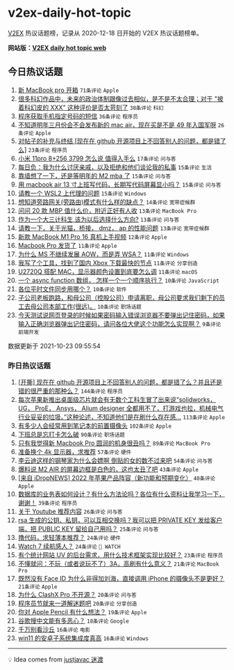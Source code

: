 # v2ex-daily-hot-topic

[V2EX](https://www.v2ex.com/) 热议话题榜，记录从 2020-12-18 日开始的 V2EX 热议话题榜单。

**网站版：[V2EX daily hot topic web](https://boojack.github.io/v2ex-daily-hot-topic-web/)**

## 今日热议话题

<!-- TODAY BEGIN -->

1. [新 MacBook pro 开箱](https://www.v2ex.com/t/809961) `71条评论` `Apple`
1. [很多科幻作品中，未来的政治体制跟像过去相似，是不是不太合理；对于 "披着科幻皮的 XXX" 这种评价是否太苛刻了](https://www.v2ex.com/t/809976) `38条评论` `科幻`
1. [程序获取手机指定号码的短信](https://www.v2ex.com/t/809973) `36条评论` `程序员`
1. [不知道明年三月份会不会发布新的 mac air，现在买是不是 49 年入国军呀](https://www.v2ex.com/t/809982) `26条评论` `Apple`
1. [对帖子的补充与终结 [现在在 github 开源项目上不回答别人的问题，都是错了么]](https://www.v2ex.com/t/809972) `23条评论` `程序员`
1. [小米 11pro 8+256 3799 怎么说 值得入手么](https://www.v2ex.com/t/809960) `17条评论` `问与答`
1. [每日负：我为什么讨厌亲戚，以及拒绝和他们谈论我的私事](https://www.v2ex.com/t/810003) `15条评论` `生活`
1. [靠墙想了一下，还是等明年的 M2 mba 了](https://www.v2ex.com/t/809998) `15条评论` `问与答`
1. [用 macbook air 13 寸上班写代码，长期写代码屏幕显小吗？](https://www.v2ex.com/t/809970) `15条评论` `问与答`
1. [请教一个 WSL2 上代理的问题](https://www.v2ex.com/t/809967) `15条评论` `Windows`
1. [想知道旁路网关(旁路由)模式有什么样的缺点？](https://www.v2ex.com/t/809992) `14条评论` `宽带症候群`
1. [问问 20 款 MBP 值什么价，附近正好有人收](https://www.v2ex.com/t/810006) `13条评论` `MacBook Pro`
1. [作为一个大三计科生,该为以后选择什么方向?](https://www.v2ex.com/t/809974) `13条评论` `问与答`
1. [请教一下，关于光猫，桥接， dmz， ap 的性能问题](https://www.v2ex.com/t/809966) `13条评论` `宽带症候群`
1. [新款 MacBook M1 Pro 16 真机上手视频](https://www.v2ex.com/t/810038) `12条评论` `Apple`
1. [Macbook Pro 发货了](https://www.v2ex.com/t/810021) `11条评论` `Apple`
1. [为什么 MS 不继续发展 AOW，而是弄 WSA？](https://www.v2ex.com/t/809996) `11条评论` `Windows`
1. [我写了个工具，找到了国内 Xbox 下载最快的节点](https://www.v2ex.com/t/809975) `11条评论` `分享创造`
1. [U2720Q 搭配 MAC，显示器颜色设置到底要怎么调](https://www.v2ex.com/t/809959) `11条评论` `macOS`
1. [一个 async function 数组， 怎样一个一个顺序执行？](https://www.v2ex.com/t/810025) `10条评论` `JavaScript`
1. [各位平时文件同步用哪个？](https://www.v2ex.com/t/810009) `10条评论` `软件`
1. [子公司老板跑路，和母公司（控股公司）申请离职，母公司要求我们剩下的员工去母公司本部工作(很远)。](https://www.v2ex.com/t/809994) `10条评论` `职场话题`
1. [今天测试说网页登录的时候如果密码输入错误浏览器不要弹出记住密码，如果输入正确浏览器弹出记住密码，请问各位大佬这个功能怎么实现啊？](https://www.v2ex.com/t/810019) `9条评论` `前端开发`

数据更新于 2021-10-23 09:55:54

<!-- TODAY END -->

### 昨日热议话题

<!-- YESTERDAY BEGIN -->

1. [[开撕] 现在在 github 开源项目上不回答别人的问题，都是错了么？并且还是错的很严重的那种么？](https://www.v2ex.com/t/809868) `144条评论` `程序员`
1. [每次苹果新推出桌面级芯片就会有无数个工科生冒了出来说“solidworks， UG， ProE， Ansys， Alium designer 全都用不了，打游戏也拉，机械电气行业妥妥的垃圾。”这种论述，不知道他们是在刷什么存在感...](https://www.v2ex.com/t/809678) `113条评论` `Apple`
1. [有多少人会经常用到笔记本的前置摄像头](https://www.v2ex.com/t/809694) `102条评论` `Apple`
1. [下班总是忘打卡怎么破](https://www.v2ex.com/t/809691) `90条评论` `职场话题`
1. [只有我觉得新 Macbook Pro 圆润的机身很丑吗？](https://www.v2ex.com/t/809799) `89条评论` `MacBook Pro`
1. [准备换个 4k 显示器，求推荐](https://www.v2ex.com/t/809715) `57条评论` `硬件`
1. [李云迪这样的钢琴家为什么会嫖啊 倒贴的女的数不过来吧](https://www.v2ex.com/t/809680) `54条评论` `问与答`
1. [爆料说 M2 AIR 的屏幕边框是白色的，这也太丑了吧](https://www.v2ex.com/t/809837) `43条评论` `Apple`
1. [[来自 iDropNEWS] 2022 年苹果产品阵容（新功能和预期变化）](https://www.v2ex.com/t/809686) `40条评论` `Apple`
1. [数据库的业务表如何设计？有什么方法论吗？各位有什么资料让我学习一下，谢谢！](https://www.v2ex.com/t/809758) `39条评论` `程序员`
1. [关于 Youtube 推荐内容](https://www.v2ex.com/t/809809) `26条评论` `问与答`
1. [rsa 生成的公钥、私钥，可以互相交换吗？我可以把 PRIVATE KEY 发给客户端，把 PUBLIC KEY 留给自己用吗？](https://www.v2ex.com/t/809833) `25条评论` `问与答`
1. [撸代码，求轻薄本推荐？](https://www.v2ex.com/t/809791) `24条评论` `硬件`
1. [Watch 7 续航感人？](https://www.v2ex.com/t/809775) `24条评论` ` WATCH`
1. [有个统计网站 UV 的后台需求，用什么技术框架实现比较好？](https://www.v2ex.com/t/809728) `23条评论` `程序员`
1. [不懂就问：不玩（或者说玩不了）3A，高刷有什么意义？](https://www.v2ex.com/t/809884) `21条评论` `MacBook Pro`
1. [既然没有 Face ID 为什么非得加刘海，直接调用 iPhone 的摄像头不是更好？](https://www.v2ex.com/t/809818) `21条评论` `Apple`
1. [为什么 ClashX Pro 不开源？](https://www.v2ex.com/t/809887) `20条评论` `问与答`
1. [程序员节就来一道解迷题吧](https://www.v2ex.com/t/809761) `20条评论` `分享创造`
1. [你对 Apple Pencil 有什么想法？](https://www.v2ex.com/t/809863) `19条评论` `Apple`
1. [谷歌搜中文能有多恶心？](https://www.v2ex.com/t/809914) `18条评论` `Google`
1. [千万别看沙丘](https://www.v2ex.com/t/809939) `16条评论` `电影`
1. [win11 的安卓子系统集成度真高](https://www.v2ex.com/t/809819) `16条评论` `Windows`

<!-- YESTERDAY END -->

---

💡 Idea comes from [justjavac 迷渡](https://github.com/justjavac/)
